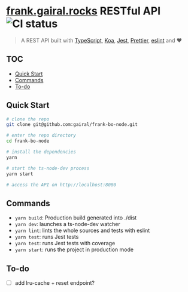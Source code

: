 # [frank.gairal.rocks](https://frank.gairal.rocks) RESTful API ![CI status](https://github.com/gairal/frank-bo-node/actions/workflows/ci.yml/badge.svg)

> A REST API built with [TypeScript](https://www.typescriptlang.org/), [Koa](https://koajs.com/),
> [Jest](https://jestjs.io/), [Prettier](https://prettier.io/), [eslint](https://eslint.org/) and ❤️

## TOC

- [Quick Start](#quick-start)
- [Commands](#commands)
- [To-do](#to-do)

## Quick Start

```bash
# clone the repo
git clone git@github.com:gairal/frank-bo-node.git

# enter the repo directory
cd frank-bo-node

# install the dependencies
yarn

# start the ts-node-dev process
yarn start

# access the API on http://localhost:8080
```

## Commands

- `yarn build`: Production build generated into ./dist
- `yarn dev`: launches a ts-node-dev watcher
- `yarn lint`: lints the whole sources and tests with eslint
- `yarn test`: runs Jest tests
- `yarn test`: runs Jest tests with coverage
- `yarn start`: runs the project in production mode

## To-do

- [ ] add lru-cache + reset endpoint?
